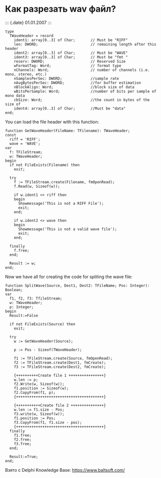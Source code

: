 Как разрезать wav файл?
=======================

::: {.date}
01.01.2007
:::

    type
      TWaveHeader = record
        ident1: array[0..3] of Char;       // Must be "RIFF"
        len: DWORD;                        // remaining length after this header
        ident2: array[0..3] of Char;       // Must be "WAVE"
        ident3: array[0..3] of Char;       // Must be "fmt "
        reserv: DWORD;                     // Reserved Size
        wFormatTag: Word;                  // format type
        nChannels: Word;                   // number of channels (i.e. mono, stereo, etc.)
        nSamplesPerSec: DWORD;             //sample rate
        nAvgBytesPerSec: DWORD;            //for buffer estimation
        nBlockAlign: Word;                 //block size of data
        wBitsPerSample: Word;              //number of bits per sample of mono data
        cbSize: Word;                      //the count in bytes of the size of
        ident4: array[0..3] of Char;       //Must be "data"
    end;
     

You can load the file header with this function:

    function GetWaveHeader(FileName: TFilename): TWaveHeader;
    const
      riff = 'RIFF';
      wave = 'WAVE';
    var
      f: TFileStream;
      w: TWaveHeader;
    begin
      if not FileExists(Filename) then
        exit;
     
      try
        f := TFileStream.create(Filename, fmOpenRead);
        f.Read(w, Sizeof(w));
     
        if w.ident1 <> riff then
        begin
          Showmessage('This is not a RIFF File');
          exit;
        end;
     
        if w.ident2 <> wave then
        begin
          Showmessage('This is not a valid wave file');
          exit;
        end;
     
      finally
        f.free;
      end;
     
      Result := w;
    end;

Now we have all for creating the code for spliting the wave file:

     
    function SplitWave(Source, Dest1, Dest2: TFileName; Pos: Integer): Boolean;
    var
      f1, f2, f3: TfileStream;
      w: TWaveHeader;
      p: Integer;
    begin
      Result:=False
     
      if not FileExists(Source) then
        exit;
     
      try
        w := GetWaveHeader(Source);
     
        p := Pos - Sizeof(TWaveHeader);
     
        f1 := TFileStream.create(Source, fmOpenRead);
        f2 := TFileStream.create(Dest1, fmCreate);
        f3 := TFileStream.create(Dest2, fmCreate);
     
        {++++++++++Create file 1 ++++++++++++++++}
        w.len := p;
        f2.Write(w, Sizeof(w));
        f1.position := Sizeof(w);
        f2.CopyFrom(f1, p);
        {++++++++++++++++++++++++++++++++++++++++}
     
        {+++++++++++Create file 2 +++++++++++++++}
        w.len := f1.size - Pos;
        f3.write(w, Sizeof(w));
        f1.position := Pos;
        f3.CopyFrom(f1, f1.size - pos);
        {++++++++++++++++++++++++++++++++++++++++}
      finally
        f1.free;
        f2.free;
        f3.free;
      end;
     
      Result:=True;
    end;

Взято с Delphi Knowledge Base: <https://www.baltsoft.com/>
